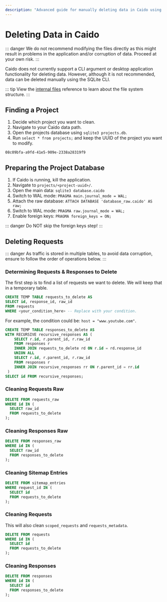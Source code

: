 ```yaml
---
description: "Advanced guide for manually deleting data in Caido using SQLite CLI with detailed instructions and safety warnings."
---
```


# Deleting Data in Caido

::: danger
We do not recommend modifying the files directly as this might result in problems in the application and/or corruption of data. Proceed at your own risk.
:::

Caido does not currently support a CLI argument or desktop application functionality for deleting data. However, although it is not recommended, data can be deleted manually using the SQLite CLI.

::: tip
View the [internal files](/reference/internal_files.md) reference to learn about the file system structure.
:::

## Finding a Project

1. Decide which project you want to clean.
2. Navigate to your Caido data path.
3. Open the projects database using `sqlite3 projects.db`.
4. Run `select * from projects;` and keep the UUID of the project you want to modify.

`08c09bfa-a9fd-41e5-909e-2338a28319f9`

## Preparing the Project Database

1. If Caido is running, kill the application.
2. Navigate to `projects/<project-uuid>/`.
3. Open the main data: `sqlite3 database.caido`
4. Switch to WAL mode: `PRAGMA main.journal_mode = WAL;`
5. Attach the raw database: `ATTACH DATABASE 'database_raw.caido' AS raw;`
6. Switch to WAL mode: `PRAGMA raw.journal_mode = WAL;`
7. Enable foreign keys: `PRAGMA foreign_keys = ON;`

::: danger
Do NOT skip the foreign keys step!
:::

## Deleting Requests

::: danger
As traffic is stored in multiple tables, to avoid data corruption, ensure to follow the order of operations below.
:::

### Determining Requests & Responses to Delete

The first step is to find a list of requests we want to delete. We will keep that in a temporary table.

```sql
CREATE TEMP TABLE requests_to_delete AS
SELECT id, response_id, raw_id
FROM requests
WHERE <your_condition_here> -- Replace with your condition.
```

For example, the condition could be: `host = "www.youtube.com"`.

```sql
CREATE TEMP TABLE responses_to_delete AS
WITH RECURSIVE recursive_responses AS (
    SELECT r.id, r.parent_id, r.raw_id
    FROM responses r
    INNER JOIN requests_to_delete rd ON r.id = rd.response_id
    UNION ALL
    SELECT r.id, r.parent_id, r.raw_id
    FROM responses r
    INNER JOIN recursive_responses rr ON r.parent_id = rr.id
 )
SELECT id FROM recursive_responses;
```

### Cleaning Requests Raw

```sql
DELETE FROM requests_raw
WHERE id IN (
  SELECT raw_id
  FROM requests_to_delete
);
```

### Cleaning Responses Raw

```sql
DELETE FROM responses_raw
WHERE id IN (
  SELECT raw_id
  FROM responses_to_delete
);
```

### Cleaning Sitemap Entries

```sql
DELETE FROM sitemap_entries
WHERE request_id IN (
  SELECT id
  FROM requests_to_delete
);
```

### Cleaning Requests

This will also clean `scoped_requests` and `requests_metadata`.

```sql
DELETE FROM requests
WHERE id IN (
  SELECT id
  FROM requests_to_delete
);
```

### Cleaning Responses

```sql
DELETE FROM responses
WHERE id IN (
  SELECT id
  FROM responses_to_delete
);
```
